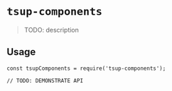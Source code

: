 # `tsup-components`

> TODO: description

## Usage

```
const tsupComponents = require('tsup-components');

// TODO: DEMONSTRATE API
```
